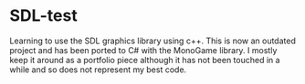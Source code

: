 # SDL-test
Learning to use the SDL graphics library using c++. This is now an outdated project and has been ported to C# with the MonoGame library.
I mostly keep it around as a portfolio piece although it has not been touched in a while and so does not represent my best code.
